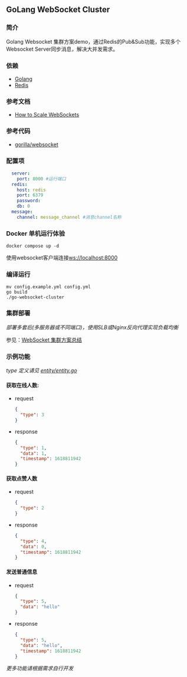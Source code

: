 ## GoLang WebSocket Cluster
### 简介
 Golang Websocket 集群方案demo，通过Redis的Pub&Sub功能，实现多个Websocket Server同步消息，解决大并发需求。
### 依赖
- [Golang](https://golang.google.cn)
- [Redis](https://redis.io/)

### 参考文档
- [How to Scale WebSockets](https://hackernoon.com/scaling-websockets-9a31497af051)
### 参考代码
- [gorilla/websocket](https://github.com/gorilla/websocket/tree/master/examples/chat)
### 配置项
  ```yaml
    server:
      port: 8000 #运行端口
    redis:
      host: redis
      port: 6379
      password:
      db: 0
    message:
      channel: message_channel #消息channel名称
  ```
### Docker 单机运行体验
```shell
docker compose up -d
```
使用websocket客户端连接[ws://localhost:8000](ws://localhost:8000)

### 编译运行
```shell
mv config.example.yml config.yml
go build
./go-websocket-cluster
```
### 集群部署
*部署多套后(多服务器或不同端口)，使用SLB或Nginx反向代理实现负载均衡*

参见：[WebSocket 集群方案总结](https://pathbox.github.io/2018/03/06/socket-io-websocket-cluster-SLB-LVS/)

### 示例功能
  _type 定义请见 [entity/entity.go](https://github.com/yeesuu/go-websocket-cluster/blob/master/entity/entity.go)_
#### 获取在线人数: 
  - request
    ```json
    {
      "type": 3
    }
    ```
  - response
    ```json
    {
      "type": 1,
      "data": 1,
      "timestamp": 1618811942
    }
    ```
#### 获取点赞人数
  - request
    ```json
    {
      "type": 2
    }
    ```
  - response
    ```json
    {
      "type": 4,
      "data": 0,
      "timestamp": 1618811942
    }
    ```
#### 发送普通信息
  - request
    ```json
    {
      "type": 5,
      "data": "hello"
    }
    ```
  - response
    ```json
    {
      "type": 5,
      "data": "hello",
      "timestamp": 1618811942
    }
    ```
    
*更多功能请根据需求自行开发*